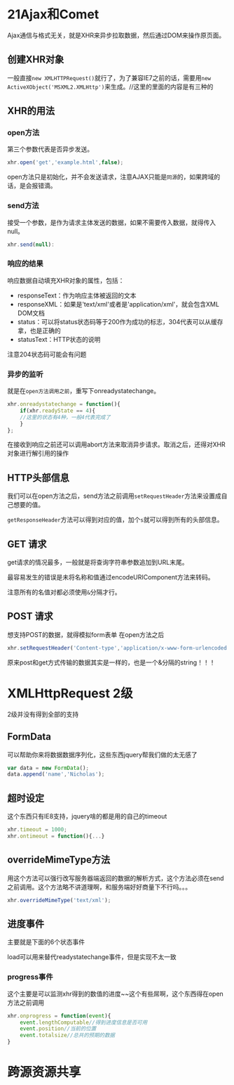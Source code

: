 # 21Ajax和Comet
Ajax通信与格式无关，就是XHR来异步拉取数据，然后通过DOM来操作原页面。

## 创建XHR对象
一般直接`new XMLHTTPRequest()`就行了，为了兼容IE7之前的话，需要用`new ActiveXObject('MSXML2.XMLHttp')`来生成。//这里的里面的内容是有三种的

## XHR的用法
### open方法
第三个参数代表是否异步发送。
```javascript
xhr.open('get','example.html',false);
```

open方法只是初始化，并不会发送请求，注意AJAX只能是`同源`的，如果跨域的话，是会报错滴。

### send方法
接受一个参数，是作为请求主体发送的数据，如果不需要传入数据，就得传入null。

```javascript
xhr.send(null):
```

### 响应的结果
响应数据自动填充XHR对象的属性，包括：

- responseText：作为响应主体被返回的文本
- responseXML：如果是'text/xml'或者是'application/xml'，就会包含XML DOM文档
- status：可以将status状态码等于200作为成功的标志，304代表可以从缓存拿，也是正确的
- statusText：HTTP状态的说明

注意204状态码可能会有问题

### 异步的监听
就是在`open方法调用之前`，重写下onreadystatechange。
```javascript
xhr.onreadystatechange = function(){
    if(xhr.readyState == 4){
    //这里的状态有4种，一般4代表完成了
    }
};
```

在接收到响应之前还可以调用abort方法来取消异步请求。取消之后，还得对XHR对象进行解引用的操作

## HTTP头部信息
我们可以在open方法之后，send方法之前调用`setRequestHeader`方法来设置成自己想要的值。

`getResponseHeader`方法可以得到对应的值，加个`s`就可以得到所有的头部信息。

## GET 请求
get请求的情况最多，一般就是将查询字符串参数追加到URL末尾。

最容易发生的错误是未将名称和值通过encodeURIComponent方法来转码。

注意所有的名值对都必须使用`&`分隔才行。

## POST 请求
想支持POST的数据，就得模拟form表单
在open方法之后

```javascript
xhr.setRequestHeader('Content-type','application/x-www-form-urlencoded');
```

原来post和get方式传输的数据其实是一样的，也是一个&分隔的string！！！

# XMLHttpRequest 2级
2级并没有得到全部的支持
## FormData
可以帮助你来将数据数据序列化，这些东西jquery帮我们做的太无感了
```javascript
var data = new FormData();
data.append('name','Nicholas');
```

## 超时设定
这个东西只有IE8支持，jquery啥的都是用的自己的timeout

```javascript
xhr.timeout = 1000;
xhr.ontimeout = function(){...}
```

## overrideMimeType方法
用这个方法可以强行改写服务器端返回的数据的解析方式，这个方法必须在send之前调用。这个方法略不讲道理啊，和服务端好好商量下不行吗。。。

```javascript
xhr.overrideMimeType('text/xml');
```

## 进度事件
主要就是下面的6个状态事件

load可以用来替代readystatechange事件，但是实现不太一致

### progress事件
这个主要是可以监测xhr得到的数值的进度~~这个有些屌啊，这个东西得在open方法之前调用

```javascript
xhr.onprogress = function(event){
    event.lengthComputable//得到进度信息是否可用
    event.position//当前的位置
    event.totalsize//总共的预期的数据
}
```

# 跨源资源共享










